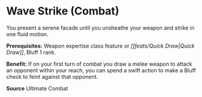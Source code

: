 ﻿---
cssclass: [feats]

---
# Wave Strike (Combat)

You present a serene facade until you unsheathe your weapon and strike in one fluid motion.

**Prerequisites:** Weapon expertise class feature or _[[feats/Quick Draw|Quick Draw]]_, Bluff 1 rank.

**Benefit:** If on your first turn of combat you draw a melee weapon to attack an opponent within your reach, you can spend a swift action to make a Bluff check to feint against that opponent.

**Source** Ultimate Combat